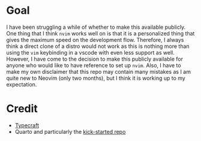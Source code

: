 # Goal

I have been struggling a while of whether to make this available publicly. One thing that I think `nvim` works well on is that it is a personalized thing that gives the maximum speed on the development flow. Therefore, I always think a direct clone of a distro would not work as this is nothing more than using the `vim` keybinding in a vscode with even less support as well. However, I have come to the decision to make this publicly available for anyone who would like to have reference to set up `nvim`. Also, I have to make my own disclaimer that this repo may contain many mistakes as I am quite new to Neovim (only two months), but I think it is working up to my expectation.

# Credit
- [Typecraft](https://www.youtube.com/@typecraft_dev)
- Quarto and particularly the [kick-started repo](https://github.com/jmbuhr/quarto-nvim-kickstarter)
